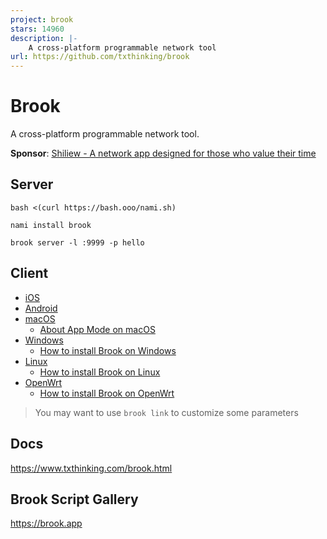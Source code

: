 ```yaml
---
project: brook
stars: 14960
description: |-
    A cross-platform programmable network tool
url: https://github.com/txthinking/brook
---
```


# Brook

A cross-platform programmable network tool.

**Sponsor**: [Shiliew - A network app designed for those who value their time](https://www.txthinking.com/shiliew.html)

## Server

```
bash <(curl https://bash.ooo/nami.sh)
```

```
nami install brook
```

```
brook server -l :9999 -p hello
```

## Client

- [iOS](https://apps.apple.com/us/app/brook-network-tool/id1216002642)
- [Android](https://github.com/txthinking/brook/releases/latest/download/Brook.apk)
- [macOS](https://apps.apple.com/us/app/brook-network-tool/id1216002642)
	- [About App Mode on macOS](https://www.txthinking.com/talks/articles/macos-app-mode-en.article)
- [Windows](https://github.com/txthinking/brook/releases/latest/download/Brook.msix)
	- [How to install Brook on Windows](https://www.txthinking.com/talks/articles/msix-brook-en.article)
- [Linux](https://github.com/txthinking/brook/releases/latest/download/Brook.bin)
	- [How to install Brook on Linux](https://www.txthinking.com/talks/articles/linux-app-brook-en.article)
- [OpenWrt](https://www.txthinking.com/talks/articles/brook-openwrt-one-en.article)
	- [How to install Brook on OpenWrt](https://www.txthinking.com/talks/articles/brook-openwrt-en.article)

> You may want to use `brook link` to customize some parameters

## Docs

https://www.txthinking.com/brook.html

## Brook Script Gallery

https://brook.app


